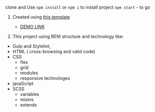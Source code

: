 clone and Use `npm install` or `npm i` to install project
`npm start` - to go
1. Created using [this template](https://www.figma.com/file/NZQAIydtHo5QkINyGLHNcq/BIKE-New-Version?node-id=0%3A1)

    - [DEMO LINK](https://webdevw.github.io/myBike/)
    
2. This project using BEM structure and technology like:
- Gulp and Stylelint,
- HTML ( cross-browsing and valid code)
- CSS 
  - flex
  - grid
  - modules
  - responsive technologes  
- javaScript
- SCSS
  - variables
  - mixins
  - extends
